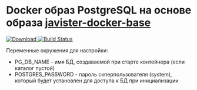 # Docker образ PostgreSQL на основе образа [javister-docker-base](https://github.com/javister/javister-docker-base)

[ ![Download](https://api.bintray.com/packages/javister/docker/javister%3Ajavister-docker-postgresql/images/download.svg) ](https://bintray.com/javister/docker/javister%3Ajavister-docker-postgresql/_latestVersion)
[![Build Status](https://travis-ci.org/javister/javister-docker-postgresql.svg?branch=master)](https://travis-ci.org/javister/javister-docker-postgresql)

Переменные окружения для настройки:

* PG_DB_NAME - имя БД, создаваемой при старте контейнера (если каталог пустой)
* POSTGRES_PASSWORD - пароль скперпользователя (system), который будет установлен для доступа к БД при инициализации